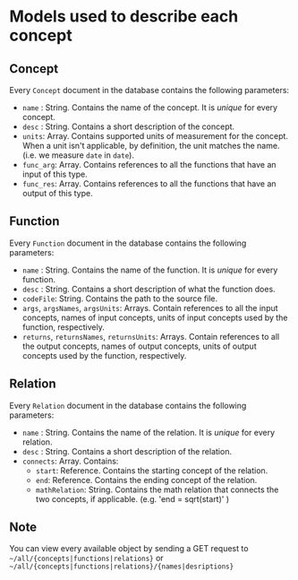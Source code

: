 # Models used to describe each concept

## Concept

Every `Concept` document in the database contains the following parameters:

* `name` : String. Contains the name of the concept. It is *unique* for every concept.
* `desc` : String. Contains a short description of the concept.
* `units`: Array. Contains supported units of measurement for the concept. When a unit isn't applicable, by definition, the unit matches the name. (i.e. we measure `date` in `date`).
* `func_arg`: Array. Contains references to all the functions that have an input of this type.
* `func_res`: Array. Contains references to all the functions that have an output of this type.

## Function

Every `Function` document in the database contains the following parameters:

* `name` : String. Contains the name of the function. It is *unique* for every function.
* `desc` : String. Contains a short description of what the function does.
* `codeFile`: String. Contains the path to the source file.
* `args`, `argsNames`, `argsUnits`: Arrays. Contain references to all the input concepts, names of input concepts, units of input concepts used by the function, respectively.
* `returns`, `returnsNames`, `returnsUnits`: Arrays. Contain references to all the output concepts, names of output concepts, units of output concepts used by the function, respectively.

## Relation

Every `Relation` document in the database contains the following parameters:

* `name` : String. Contains the name of the relation. It is *unique* for every relation.
* `desc` : String. Contains a short description of the relation.
* `connects`: Array. Contains:
  * `start`: Reference. Contains the starting concept of the relation.
  * `end`: Reference. Contains the ending concept of the relation.
  * `mathRelation`: String. Contains the math relation that connects the two concepts, if applicable. (e.g. 'end = sqrt(start)' )

## Note

You can view every available object by sending a GET request to `~/all/{concepts|functions|relations}` or `~/all/{concepts|functions|relations}/{names|desriptions}`
